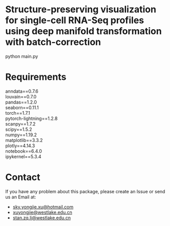 Structure-preserving visualization for single-cell RNA-Seq profiles using deep manifold transformation with batch-correction
=============
 python main.py


Requirements
=============
anndata==0.7.6  
louvain==0.7.0  
pandas==1.2.0  
seaborn==0.11.1  
torch==1.7.1  
pytorch-lightning==1.2.8  
scanpy==1.7.2  
scipy==1.5.2  
numpy==1.19.2  
matplotlib==3.3.2  
plotly==4.14.3  
notebook==6.4.0  
ipykernel==5.3.4  

Contact
========
If you have any problem about this package, please create an Issue or send us an Email at:

* sky.yongjie.xu@hotmail.com
* xuyongjie@westlake.edu.cn
* stan.zq.li@westlake.edu.cn
